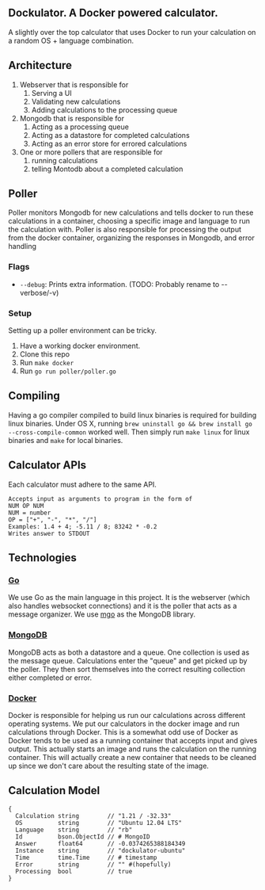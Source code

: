 ## Dockulator. A Docker powered calculator.

A slightly over the top calculator that uses Docker to run your calculation on a random OS + language combination.

## Architecture


1. Webserver that is responsible for
    1. Serving a UI
    2. Validating new calculations
    3. Adding calculations to the processing queue
2. Mongodb that is responsible for
    1. Acting as a processing queue
    2. Acting as a datastore for completed calculations
    3. Acting as an error store for errored calculations
3. One or more pollers that are responsible for
    1. running calculations
    2. telling Montodb about a completed calculation

## Poller

Poller monitors Mongodb for new calculations and tells docker to run these calculations in a container, choosing a specific image and language to run the calculation with. Poller is also responsible for processing the output from the docker container, organizing the responses in Mongodb, and error handling

### Flags

* `--debug`: Prints extra information. (TODO: Probably rename to --verbose/-v)

### Setup

Setting up a poller environment can be tricky.

1. Have a working docker environment.
2. Clone this repo
3. Run `make docker`
4. Run `go run poller/poller.go`

## Compiling

Having a go compiler compiled to build linux binaries is required for building linux binaries. Under OS X, running `brew uninstall go && brew install go --cross-compile-common` worked well. Then simply run `make linux` for linux binaries and `make` for local binaries.

## Calculator APIs

Each calculator must adhere to the same API.

    Accepts input as arguments to program in the form of
    NUM OP NUM
    NUM = number
    OP = ["+", "-", "*", "/"]
    Examples: 1.4 + 4; -5.11 / 8; 83242 * -0.2
    Writes answer to STDOUT

## Technologies

### [Go](http://golang.org)

We use Go as the main language in this project. It is the webserver (which also
handles websocket connections) and it is the poller that acts as a message
organizer. We use [mgo](http://labix.org/mgo) as the MongoDB library.

### [MongoDB](http://www.mongodb.org/)

MongoDB acts as both a datastore and a queue. One collection is used as the
message queue. Calculations enter the "queue" and get picked up by the poller.
They then sort themselves into the correct resulting collection either 
completed or error.

### [Docker](http://docker.io)

Docker is responsible for helping us run our calculations across different
operating systems. We put our calculators in the docker image and run
calculations through Docker. This is a somewhat odd use of Docker as Docker
tends to be used as a running container that accepts input and gives output.
This actually starts an image and runs the calculation on the running
container. This will actually create a new container that needs to be cleaned
up since we don't care about the resulting state of the image.

## Calculation Model

    {
      Calculation string        // "1.21 / -32.33"
      OS          string        // "Ubuntu 12.04 LTS"
      Language    string        // "rb"
      Id          bson.ObjectId // # MongoID
      Answer      float64       // -0.0374265388184349
      Instance    string        // "dockulator-ubuntu"
      Time        time.Time     // # timestamp
      Error       string        // "" #(hopefully)
      Processing  bool          // true
    }
